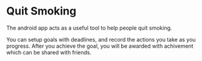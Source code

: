 # Quit Smoking

The android app acts as a useful tool to help people quit smoking. 

You can setup goals with deadlines, and record the actions you take as you progress. After you achieve the goal, you will be awarded with achivement which can be shared with friends.
